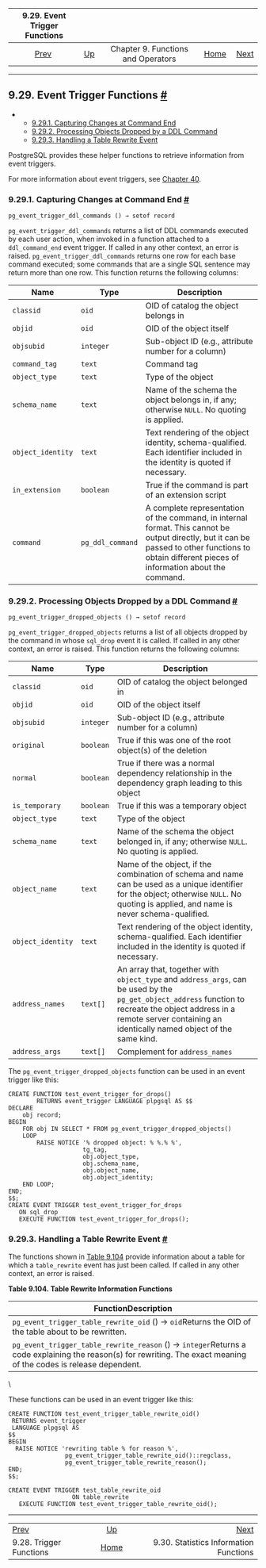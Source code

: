 <!--?xml version="1.0" encoding="UTF-8" standalone="no"?-->

|               9.29. Event Trigger Functions               |                                                           |                                    |                                                       |                                                                             |
| :-------------------------------------------------------: | :-------------------------------------------------------- | :--------------------------------: | ----------------------------------------------------: | --------------------------------------------------------------------------: |
| [Prev](functions-trigger.html "9.28. Trigger Functions")  | [Up](functions.html "Chapter 9. Functions and Operators") | Chapter 9. Functions and Operators | [Home](index.html "PostgreSQL 17devel Documentation") |  [Next](functions-statistics.html "9.30. Statistics Information Functions") |

***

## 9.29. Event Trigger Functions [#](#FUNCTIONS-EVENT-TRIGGERS)

*   *   [9.29.1. Capturing Changes at Command End](functions-event-triggers.html#PG-EVENT-TRIGGER-DDL-COMMAND-END-FUNCTIONS)
    *   [9.29.2. Processing Objects Dropped by a DDL Command](functions-event-triggers.html#PG-EVENT-TRIGGER-SQL-DROP-FUNCTIONS)
    *   [9.29.3. Handling a Table Rewrite Event](functions-event-triggers.html#PG-EVENT-TRIGGER-TABLE-REWRITE-FUNCTIONS)

PostgreSQL provides these helper functions to retrieve information from event triggers.

For more information about event triggers, see [Chapter 40](event-triggers.html "Chapter 40. Event Triggers").

### 9.29.1. Capturing Changes at Command End [#](#PG-EVENT-TRIGGER-DDL-COMMAND-END-FUNCTIONS)

[]()

    pg_event_trigger_ddl_commands () → setof record

`pg_event_trigger_ddl_commands` returns a list of DDL commands executed by each user action, when invoked in a function attached to a `ddl_command_end` event trigger. If called in any other context, an error is raised. `pg_event_trigger_ddl_commands` returns one row for each base command executed; some commands that are a single SQL sentence may return more than one row. This function returns the following columns:

| Name              | Type             | Description                                                                                                                                                                                        |
| ----------------- | ---------------- | -------------------------------------------------------------------------------------------------------------------------------------------------------------------------------------------------- |
| `classid`         | `oid`            | OID of catalog the object belongs in                                                                                                                                                               |
| `objid`           | `oid`            | OID of the object itself                                                                                                                                                                           |
| `objsubid`        | `integer`        | Sub-object ID (e.g., attribute number for a column)                                                                                                                                                |
| `command_tag`     | `text`           | Command tag                                                                                                                                                                                        |
| `object_type`     | `text`           | Type of the object                                                                                                                                                                                 |
| `schema_name`     | `text`           | Name of the schema the object belongs in, if any; otherwise `NULL`. No quoting is applied.                                                                                                         |
| `object_identity` | `text`           | Text rendering of the object identity, schema-qualified. Each identifier included in the identity is quoted if necessary.                                                                          |
| `in_extension`    | `boolean`        | True if the command is part of an extension script                                                                                                                                                 |
| `command`         | `pg_ddl_command` | A complete representation of the command, in internal format. This cannot be output directly, but it can be passed to other functions to obtain different pieces of information about the command. |

### 9.29.2. Processing Objects Dropped by a DDL Command [#](#PG-EVENT-TRIGGER-SQL-DROP-FUNCTIONS)

[]()

    pg_event_trigger_dropped_objects () → setof record

`pg_event_trigger_dropped_objects` returns a list of all objects dropped by the command in whose `sql_drop` event it is called. If called in any other context, an error is raised. This function returns the following columns:

| Name              | Type      | Description                                                                                                                                                                                                                   |
| ----------------- | --------- | ----------------------------------------------------------------------------------------------------------------------------------------------------------------------------------------------------------------------------- |
| `classid`         | `oid`     | OID of catalog the object belonged in                                                                                                                                                                                         |
| `objid`           | `oid`     | OID of the object itself                                                                                                                                                                                                      |
| `objsubid`        | `integer` | Sub-object ID (e.g., attribute number for a column)                                                                                                                                                                           |
| `original`        | `boolean` | True if this was one of the root object(s) of the deletion                                                                                                                                                                    |
| `normal`          | `boolean` | True if there was a normal dependency relationship in the dependency graph leading to this object                                                                                                                             |
| `is_temporary`    | `boolean` | True if this was a temporary object                                                                                                                                                                                           |
| `object_type`     | `text`    | Type of the object                                                                                                                                                                                                            |
| `schema_name`     | `text`    | Name of the schema the object belonged in, if any; otherwise `NULL`. No quoting is applied.                                                                                                                                   |
| `object_name`     | `text`    | Name of the object, if the combination of schema and name can be used as a unique identifier for the object; otherwise `NULL`. No quoting is applied, and name is never schema-qualified.                                     |
| `object_identity` | `text`    | Text rendering of the object identity, schema-qualified. Each identifier included in the identity is quoted if necessary.                                                                                                     |
| `address_names`   | `text[]`  | An array that, together with `object_type` and `address_args`, can be used by the `pg_get_object_address` function to recreate the object address in a remote server containing an identically named object of the same kind. |
| `address_args`    | `text[]`  | Complement for `address_names`                                                                                                                                                                                                |

The `pg_event_trigger_dropped_objects` function can be used in an event trigger like this:

    CREATE FUNCTION test_event_trigger_for_drops()
            RETURNS event_trigger LANGUAGE plpgsql AS $$
    DECLARE
        obj record;
    BEGIN
        FOR obj IN SELECT * FROM pg_event_trigger_dropped_objects()
        LOOP
            RAISE NOTICE '% dropped object: % %.% %',
                         tg_tag,
                         obj.object_type,
                         obj.schema_name,
                         obj.object_name,
                         obj.object_identity;
        END LOOP;
    END;
    $$;
    CREATE EVENT TRIGGER test_event_trigger_for_drops
       ON sql_drop
       EXECUTE FUNCTION test_event_trigger_for_drops();

### 9.29.3. Handling a Table Rewrite Event [#](#PG-EVENT-TRIGGER-TABLE-REWRITE-FUNCTIONS)

The functions shown in [Table 9.104](functions-event-triggers.html#FUNCTIONS-EVENT-TRIGGER-TABLE-REWRITE "Table 9.104. Table Rewrite Information Functions") provide information about a table for which a `table_rewrite` event has just been called. If called in any other context, an error is raised.

**Table 9.104. Table Rewrite Information Functions**

| FunctionDescription                                                                                                                                                   |
| --------------------------------------------------------------------------------------------------------------------------------------------------------------------- |
| []()`pg_event_trigger_table_rewrite_oid` () → `oid`Returns the OID of the table about to be rewritten.                                                                |
| []()`pg_event_trigger_table_rewrite_reason` () → `integer`Returns a code explaining the reason(s) for rewriting. The exact meaning of the codes is release dependent. |

\


These functions can be used in an event trigger like this:

    CREATE FUNCTION test_event_trigger_table_rewrite_oid()
     RETURNS event_trigger
     LANGUAGE plpgsql AS
    $$
    BEGIN
      RAISE NOTICE 'rewriting table % for reason %',
                    pg_event_trigger_table_rewrite_oid()::regclass,
                    pg_event_trigger_table_rewrite_reason();
    END;
    $$;

    CREATE EVENT TRIGGER test_table_rewrite_oid
                      ON table_rewrite
       EXECUTE FUNCTION test_event_trigger_table_rewrite_oid();

***

|                                                           |                                                           |                                                                             |
| :-------------------------------------------------------- | :-------------------------------------------------------: | --------------------------------------------------------------------------: |
| [Prev](functions-trigger.html "9.28. Trigger Functions")  | [Up](functions.html "Chapter 9. Functions and Operators") |  [Next](functions-statistics.html "9.30. Statistics Information Functions") |
| 9.28. Trigger Functions                                   |   [Home](index.html "PostgreSQL 17devel Documentation")   |                                      9.30. Statistics Information Functions |
